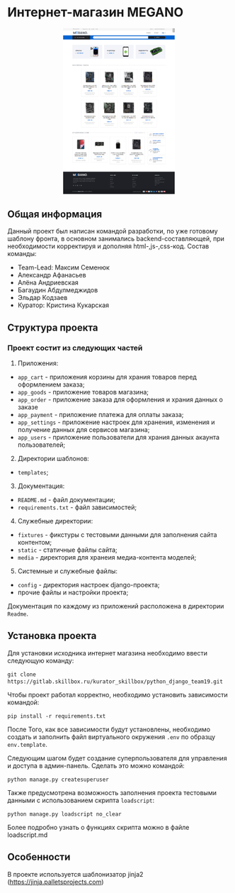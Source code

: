 # Интернет-магазин MEGANO

<div align="center">
    <img src="static/img/preview/main_page_image.png" width=50% height=50% alt="Изображение главной страницы проекта"/>
</div>

## Общая информация
Данный проект был написан командой разработки, по уже готовому шаблону фронта, в основном занимались backend-составляющей, при необходимости корректируя и дополняя html-,js-,css-код.
Состав команды:
 - Team-Lead: Максим Семенюк
 - Александр Афанасьев
 - Алёна Андриевская
 - Багаудин Абдулмеджидов
 - Эльдар Кодзаев
 - Куратор: Кристина Кукарская


## Структура проекта
### Проект состит из следующих частей
1. Приложения:
 - `app_cart` - приложения корзины для храния товаров перед оформлением заказа;
 - `app_goods` - приложение товаров магазина;
 - `app_order` - приложение заказа для оформления и храния данных о заказе
 - `app_payment` - приложение платежа для оплаты заказа;
 - `app_settings` - приложение настроек для хранения, изменения и получение данных для сервисов магазина;
 - `app_users` - приложение пользователи для храния данных акаунта пользователей;
2. Директории шаблонов:
 - `templates`;
3. Документация:
 - `README.md` - файл документации;
 - `requirements.txt` - файл зависимостей;
4. Служебные директории:
 - `fixtures` - фикстуры с тестовыми данными для заполнения сайта контентом;
 - `static` - статичные файлы сайта;
 - `media` - директория для хранеия медиа-контента моделей;
5. Системные и служебные файлы:
 - `config` - директория настроек django-проекта;
 - прочие файлы и настройки проекта;

Документация по каждому из приложений расположена в директории `Readme`.

## Установка проекта
Для установки исходника интернет магазина необходимо ввести следующую команду:
```
git clone https://gitlab.skillbox.ru/kurator_skillbox/python_django_team19.git
```
Чтобы проект работал корректно, необходимо установить зависимости командой:
```
pip install -r requirements.txt
```

После Того, как все зависимости будут установлены, необходимо создать и заполнить файл виртуального окружения `.env` по образцу `env.template`.

Следующим шагом будет создание суперпользователя для управления и доступа в админ-панель. Сделать это можно командой:
```
python manage.py createsuperuser
```
Также предусмотрена возможность заполнения проекта тестовыми данными с использованием скрипта `loadscript`:
```
python manage.py loadscript no_clear
```
Более подробно узнать о функциях скрипта можно в файле loadscript.md 

## Особенности
В проекте используется шаблонизатор jinja2 (https://jinja.palletsprojects.com)

